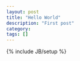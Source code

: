 ```yaml
---
layout: post
title: "Hello World"
description: "First post"
category:
tags: []
---
```

{% include JB/setup %}
